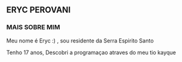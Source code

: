 ##  ERYC PEROVANI

<h3> MAIS SOBRE MIM </h3>

<p> Meu nome é Eryc :) , sou residente da Serra Espirito Santo</p>
<p> Tenho 17 anos, Descobri a programaçao atraves do meu tio kayque</p>
